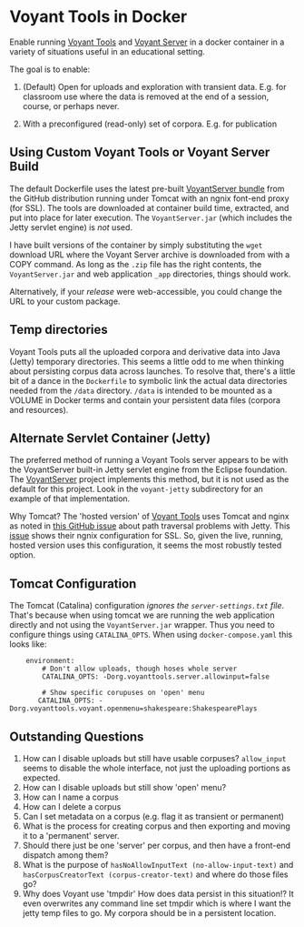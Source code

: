 # Voyant Tools in Docker

Enable running [Voyant Tools](https://github.com/sgsinclair/Voyant) and [Voyant Server](https://github.com/sgsinclair/VoyantServer) in a docker container in a variety of situations useful in an educational setting.

The goal is to enable:

1. (Default) Open for uploads and exploration with transient data. E.g. for classroom use where the data is removed at the end of a session, course, or perhaps never.

2. With a preconfigured (read-only) set of corpora. E.g. for publication

## Using Custom Voyant Tools or Voyant Server Build

The default Dockerfile uses the latest pre-built [VoyantServer bundle](https://github.com/sgsinclair/VoyantServer) from the GitHub distribution running under Tomcat with an ngnix font-end proxy (for SSL). The tools are downloaded at container build time, extracted, and put into place for later execution. The `VoyantServer.jar` (which includes the Jetty servlet engine) is *not* used.

I have built versions of the container by simply substituting the `wget` download URL where the Voyant Server archive is downloaded from with a COPY command. As long as the `.zip` file has the right contents, the `VoyantServer.jar` and web application `_app` directories, things should work.

Alternatively, if your _release_ were web-accessible, you could change the URL to your custom package.

## Temp directories

Voyant Tools puts all the uploaded corpora and derivative data into Java (Jetty) temporary directories. This seems a little odd to me when thinking about persisting corpus data across launches. To resolve that, there's a little bit of a dance in the `Dockerfile` to symbolic link the actual data directories needed from the `/data` directory. `/data` is intended to be mounted as a VOLUME in Docker terms and contain your persistent data files (corpora and resources).

## Alternate Servlet Container (Jetty)

The preferred method of running a Voyant Tools server appears to be with the VoyantServer built-in Jetty servlet engine from the Eclipse foundation. The [VoyantServer](https://github.com/sgsinclair/VoyantServer) project implements this method, but it is not used as the default for this project. Look in the `voyant-jetty` subdirectory for an example of that implementation.

Why Tomcat? The 'hosted version' of [Voyant Tools](http://voyant-tools.org) uses Tomcat and nginx as noted in [this GitHub issue](https://github.com/sgsinclair/VoyantServer/issues/24) about path traversal problems with Jetty. This [issue](https://github.com/sgsinclair/VoyantServer/issues/17) shows their ngnix configuration for SSL. So, given the live, running, hosted version uses this configuration, it seems the most robustly tested option.

## Tomcat Configuration

The Tomcat (Catalina) configuration *ignores the `server-settings.txt` file*. That's because when using tomcat we are running the web application directly and not using the `VoyantServer.jar` wrapper. Thus you need to configure things using `CATALINA_OPTS`. When using `docker-compose.yaml` this looks like:

```
    environment:
        # Don't allow uploads, though hoses whole server
        CATALINA_OPTS: -Dorg.voyanttools.server.allowinput=false 

        # Show specific corupuses on 'open' menu
       CATALINA_OPTS: -Dorg.voyanttools.voyant.openmenu=shakespeare:ShakespearePlays
```

## Outstanding Questions

1. How can I disable uploads but still have usable corpuses? `allow_input` seems to disable the whole interface, not just the uploading portions as expected.
2. How can I disable uploads but still show 'open' menu?
3. How can I name a corpus
4. How can I delete a corpus
5. Can I set metadata on a corpus (e.g. flag it as transient or permanent)
6. What is the process for creating corpus and then exporting and moving it to a 'permanent' server.
7. Should there just be one 'server' per corpus, and then have a front-end dispatch among them?
8. What is the purpose of `hasNoAllowInputText (no-allow-input-text)` and `hasCorpusCreatorText (corpus-creator-text)` and where do those files go?
9. Why does Voyant use 'tmpdir' How does data persist in this situation!? It even overwrites any command line set tmpdir which is where I want the jetty temp files to go. My corpora should be in a persistent location.
